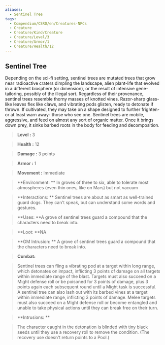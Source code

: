```yaml
---
aliases:
  - Sentinel Tree
tags:
  - Compendium/CSRD/en/Creatures-NPCs
  - Creature
  - Creature/Kind/Creature
  - Creature/Level/3
  - Creature/Armor/1
  - Creature/Health/12
---
```

    
      
## Sentinel Tree      
Depending on the sci-fi setting, sentinel trees are mutated trees that grow near radioactive craters dimpling the landscape, alien plant-life that evolved in a different biosphere (or dimension), or the result of intensive gene-tailoring, possibly of the illegal sort. Regardless of their provenance, sentinel trees resemble thorny masses of knotted vines. Razor-sharp glass-like leaves flex like claws, and vibrating pods glisten, ready to detonate if thrown. If cultivated, they may take on a shape designed to further frighten-or at least warn away- those who see one. Sentinel trees are mobile, aggressive, and feed on almost any sort of organic matter. Once it brings down prey, it sinks barbed roots in the body for feeding and decomposition.      
    
      
> **Level :** 3      
> **Health :** 12      
> **Damage :** 3 points      
> **Armor :** 1      
> **Movement :** Immediate      
> **Environment: ** In groves of three to six, able to tolerate most atmospheres (even thin ones, like on Mars) but not vacuum      
> **Interactions: ** Sentinel trees are about as smart as well-trained guard dogs. They can't speak, but can understand some words and gestures.      
> **Uses: **A grove of sentinel trees guard a compound that the characters need to break into.      
> **Loot: **NA      
> **GM Intrusion: ** A grove of sentinel trees guard a compound that the characters need to break into.      
    
> **Combat:**     
> Sentinel trees can fling a vibrating pod at a target within long range, which detonates on impact, inflicting 3 points of damage on all targets within immediate range of the blast. Targets must also succeed on a Might defense roll or be poisoned for 3 points of damage, plus 3 points again each subsequent round until a Might task is successful. A sentinel tree can also lash out with its barbed vines at a target within immediate range, inflicting 3 points of damage. Melee targets must also succeed on a Might defense roll or become entangled and unable to take physical actions until they can break free on their turn.      
      
    
> **Intrusions: **     
> The character caught in the detonation is blinded with tiny black seeds until they use a recovery roll to remove the condition. (The recovery use doesn't return points to a Pool.)      
